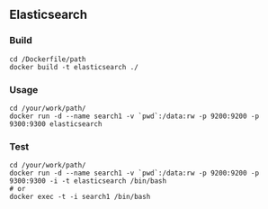 ## Elasticsearch

### Build

```
cd /Dockerfile/path
docker build -t elasticsearch ./
```

### Usage 

```
cd /your/work/path/
docker run -d --name search1 -v `pwd`:/data:rw -p 9200:9200 -p 9300:9300 elasticsearch
```

### Test

```
cd /your/work/path/
docker run -d --name search1 -v `pwd`:/data:rw -p 9200:9200 -p 9300:9300 -i -t elasticsearch /bin/bash
# or
docker exec -t -i search1 /bin/bash
```